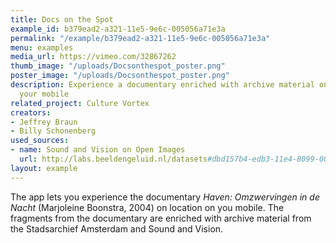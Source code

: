 ```yaml
---
title: Docs on the Spot
example_id: b379ead2-a321-11e5-9e6c-005056a71e3a
permalink: "/example/b379ead2-a321-11e5-9e6c-005056a71e3a"
menu: examples
media_url: https://vimeo.com/32867262
thumb_image: "/uploads/Docsonthespot_poster.png"
poster_image: "/uploads/Docsonthespot_poster.png"
description: Experience a documentary enriched with archive material on location via
  your mobile
related_project: Culture Vortex
creators:
- Jeffrey Braun
- Billy Schonenberg
used_sources:
- name: Sound and Vision on Open Images
  url: http://labs.beeldengeluid.nl/datasets#dbd157b4-edb3-11e4-8099-005056a71e3a
layout: example
---
```


The app lets you experience the documentary _Haven: Omzwervingen in de Nacht_ (Marjoleine Boonstra, 2004) on location on you mobile. The fragments from the documentary are enriched with archive material from the Stadsarchief Amsterdam and Sound and Vision.
